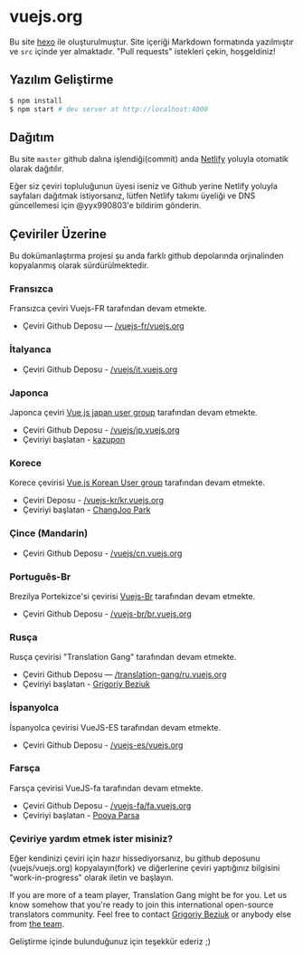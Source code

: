# vuejs.org
 
Bu site [hexo](http://hexo.io/) ile oluşturulmuştur. Site içeriği Markdown formatında yazılmıştır ve `src` içinde yer almaktadır. "Pull requests" istekleri çekin, hoşgeldiniz!

## Yazılım Geliştirme

``` bash
$ npm install
$ npm start # dev server at http://localhost:4000
```

## Dağıtım

Bu site `master` github dalına işlendiği(commit) anda [Netlify](https://www.netlify.com/) yoluyla otomatik olarak dağıtılır.

Eğer siz çeviri topluluğunun üyesi iseniz ve Github yerine Netlify yoluyla sayfaları dağıtmak istiyorsanız, lütfen Netlify takımı üyeliği ve DNS güncellemesi için @yyx990803'e bildirim gönderin.

## Çeviriler Üzerine

Bu dokümanlaştırma projesi şu anda farklı github depolarında orjinalinden kopyalanmış olarak sürdürülmektedir.

### Fransızca

Fransızca çeviri Vuejs-FR tarafından devam etmekte.

* Çeviri Github Deposu — [/vuejs-fr/vuejs.org](https://github.com/vuejs-fr/vuejs.org)

### İtalyanca

* Çeviri Github Deposu - [/vuejs/it.vuejs.org](https://github.com/vuejs/it.vuejs.org)

### Japonca

Japonca çeviri [Vue.js japan user group](https://github.com/vuejs-jp) tarafından devam etmekte.

* Çeviri Github Deposu - [/vuejs/jp.vuejs.org](https://github.com/vuejs/jp.vuejs.org)
* Çeviriyi başlatan - [kazupon](https://github.com/kazupon)

### Korece

Korece çevirisi [Vue.js Korean User group](https://github.com/vuejs-kr) tarafından devam etmekte.

* Çeviri Deposu - [/vuejs-kr/kr.vuejs.org](https://github.com/vuejs-kr/kr.vuejs.org)
* Çeviriyi başlatan - [ChangJoo Park](https://github.com/ChangJoo-Park)

### Çince (Mandarin)

* Çeviri Github Deposu - [/vuejs/cn.vuejs.org](https://github.com/vuejs/cn.vuejs.org)

### Português-Br

Brezilya Portekizce'si çevirisi [Vuejs-Br](https://github.com/vuejs-br) tarafından devam etmekte.

* Çeviri Github Deposu - [/vuejs-br/br.vuejs.org](https://github.com/vuejs-br/br.vuejs.org)

### Rusça

Rusça çevirisi "Translation Gang" tarafından devam etmekte.

* Çeviri Github Deposu — [/translation-gang/ru.vuejs.org](https://github.com/translation-gang/ru.vuejs.org)
* Çeviriyi başlatan - [Grigoriy Beziuk](https://gbezyuk.github.io)

### İspanyolca

İspanyolca çevirisi VueJS-ES tarafından devam etmekte.

* Çeviri Github Deposu - [/vuejs-es/vuejs.org](https://github.com/vuejs-es/vuejs.org)

### Farsça

Farsça çevirisi VueJS-fa tarafından devam etmekte.

* Çeviri Github Deposu - [/vuejs-fa/fa.vuejs.org](https://github.com/vuejs-fa/fa.vuejs.org)
* Çeviriyi başlatan - [Pooya Parsa](https://github.com/pi0)

### Çeviriye yardım etmek ister misiniz?

Eğer kendinizi çeviri için hazır hissediyorsanız, bu github deposunu (vuejs/vuejs.org) kopyalayın(fork) ve diğerlerine çeviri yaptığınız bilgisini "work-in-progress" olarak iletin ve başlayın.

If you are more of a team player, Translation Gang might be for you. Let us know somehow that you're ready to join this international open-source translators community. Feel free to contact [Grigoriy Beziuk](https://gbezyuk.github.io) or anybody else from [the team](https://github.com/orgs/translation-gang/people).

Geliştirme içinde bulunduğunuz için teşekkür ederiz ;)

